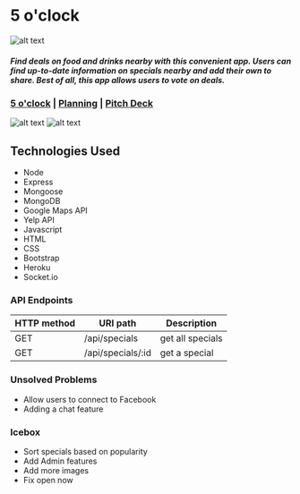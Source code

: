 # 5 o'clock

![alt text](https://i.imgur.com/qstBvK2.png)

##### Find deals on food and drinks nearby with this convenient app. Users can find up-to-date information on specials nearby and add their own to share. Best of all, this app allows users to vote on deals. 

### [5 o'clock](https://its5oclock.herokuapp.com/) | [Planning](https://trello.com/b/WloTfvNT/5-oclock) | [Pitch Deck](https://docs.google.com/presentation/d/1WgXQAsUmRmyegSavFT8JrF47ozKvN6Utmfzs10cPjFY/edit?usp=sharing)

![alt text](https://i.imgur.com/RcgPLHR.png)
![alt text](https://i.imgur.com/zBNOAqi.png)

## Technologies Used
* Node
* Express
* Mongoose
* MongoDB
* Google Maps API
* Yelp API
* Javascript
* HTML
* CSS
* Bootstrap
* Heroku
* Socket.io

### API Endpoints
| HTTP method | URI path          | Description      | 
|-------------|-------------------|------------------|
| GET         | /api/specials     | get all specials |
| GET         | /api/specials/:id | get a special    |

### Unsolved Problems
* Allow users to connect to Facebook
* Adding a chat feature

### Icebox
* Sort specials based on popularity
* Add Admin features
* Add more images
* Fix open now
